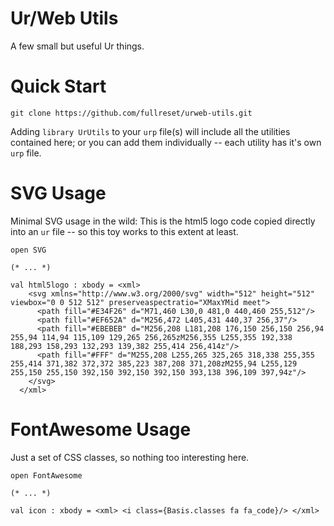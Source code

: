 # Ur/Web Utils
A few small but useful Ur things.
# Quick Start
```
git clone https://github.com/fullreset/urweb-utils.git
```
Adding `library UrUtils` to your `urp` file(s) will include all the utilities contained here; or you can add them individually -- each utility has it's own `urp` file.
# SVG Usage
Minimal SVG usage in the wild: This is the html5 logo code copied directly into an `ur` file -- so this toy works to this extent at least.

```
open SVG

(* ... *)

val html5logo : xbody = <xml>
    <svg xmlns="http://www.w3.org/2000/svg" width="512" height="512" viewbox="0 0 512 512" preserveaspectratio="XMaxYMid meet">
      <path fill="#E34F26" d="M71,460 L30,0 481,0 440,460 255,512"/>
      <path fill="#EF652A" d="M256,472 L405,431 440,37 256,37"/>
      <path fill="#EBEBEB" d="M256,208 L181,208 176,150 256,150 256,94 255,94 114,94 115,109 129,265 256,265zM256,355 L255,355 192,338 188,293 158,293 132,293 139,382 255,414 256,414z"/>
      <path fill="#FFF" d="M255,208 L255,265 325,265 318,338 255,355 255,414 371,382 372,372 385,223 387,208 371,208zM255,94 L255,129 255,150 255,150 392,150 392,150 392,150 393,138 396,109 397,94z"/>
    </svg>
  </xml>
```
# FontAwesome Usage
Just a set of CSS classes, so nothing too interesting here.

```
open FontAwesome

(* ... *)

val icon : xbody = <xml> <i class={Basis.classes fa fa_code}/> </xml>
```
